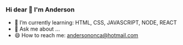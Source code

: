 ### Hi dear 👋 I'm Anderson 


- 🌱 I’m currently learning: HTML, CSS, JAVASCRIPT, NODE, REACT
- 💬 Ask me about ...
- 😄 How to reach me: andersononca@hotmail.com
